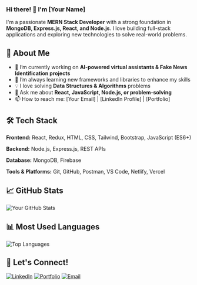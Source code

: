 ### Hi there! 👋 I'm [Your Name]

I'm a passionate **MERN Stack Developer** with a strong foundation in **MongoDB, Express.js, React, and Node.js**. I love building full-stack applications and exploring new technologies to solve real-world problems.

## 🚀 About Me
- 🔭 I’m currently working on **AI-powered virtual assistants & Fake News Identification projects**
- 🌱 I’m always learning new frameworks and libraries to enhance my skills
- 💡 I love solving **Data Structures & Algorithms** problems
- 💬 Ask me about **React, JavaScript, Node.js, or problem-solving**
- 📫 How to reach me: [Your Email] | [LinkedIn Profile] | [Portfolio]

## 🛠 Tech Stack

**Frontend:** React, Redux, HTML, CSS, Tailwind, Bootstrap, JavaScript (ES6+)

**Backend:** Node.js, Express.js, REST APIs

**Database:** MongoDB, Firebase

**Tools & Platforms:** Git, GitHub, Postman, VS Code, Netlify, Vercel

## 📈 GitHub Stats

![Your GitHub Stats](https://github-readme-stats.vercel.app/api?username=yourusername&show_icons=true&theme=radical)

## 📊 Most Used Languages

![Top Languages](https://github-readme-stats.vercel.app/api/top-langs/?username=yourusername&layout=compact&theme=radical)

## 🤝 Let's Connect!
[![LinkedIn](https://img.shields.io/badge/LinkedIn-blue?style=for-the-badge&logo=linkedin)](https://www.linkedin.com/in/yourprofile)
[![Portfolio](https://img.shields.io/badge/Portfolio-%2312100E.svg?style=for-the-badge&logo=vercel)](https://yourportfolio.com)
[![Email](https://img.shields.io/badge/Email-D14836?style=for-the-badge&logo=gmail&logoColor=white)](mailto:youremail@example.com)

